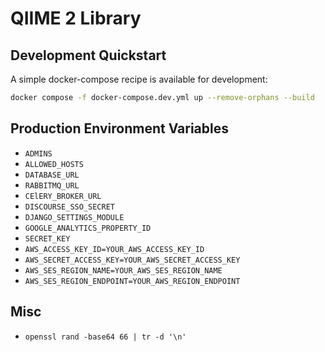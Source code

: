 # QIIME 2 Library

## Development Quickstart

A simple docker-compose recipe is available for development:

```bash
docker compose -f docker-compose.dev.yml up --remove-orphans --build
```

## Production Environment Variables

- `ADMINS`
- `ALLOWED_HOSTS`
- `DATABASE_URL`
- `RABBITMQ_URL`
- `CElERY_BROKER_URL`
- `DISCOURSE_SSO_SECRET`
- `DJANGO_SETTINGS_MODULE`
- `GOOGLE_ANALYTICS_PROPERTY_ID`
- `SECRET_KEY`
- `AWS_ACCESS_KEY_ID=YOUR_AWS_ACCESS_KEY_ID`
- `AWS_SECRET_ACCESS_KEY=YOUR_AWS_SECRET_ACCESS_KEY`
- `AWS_SES_REGION_NAME=YOUR_AWS_SES_REGION_NAME`
- `AWS_SES_REGION_ENDPOINT=YOUR_AWS_REGION_ENDPOINT`

## Misc

- `openssl rand -base64 66 | tr -d '\n'`
